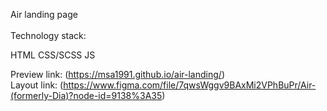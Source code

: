 Air landing page
<br>
<br>
Technology stack:

HTML
CSS/SCSS
JS

Preview link: (https://msa1991.github.io/air-landing/)<br/>
Layout link: (https://www.figma.com/file/7qwsWggv9BAxMi2VPhBuPr/Air-(formerly-Dia)?node-id=9138%3A35)
